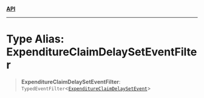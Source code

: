 [**API**](../../../README.md)

***

# Type Alias: ExpenditureClaimDelaySetEventFilter

> **ExpenditureClaimDelaySetEventFilter**: `TypedEventFilter`\<[`ExpenditureClaimDelaySetEvent`](ExpenditureClaimDelaySetEvent.md)\>
